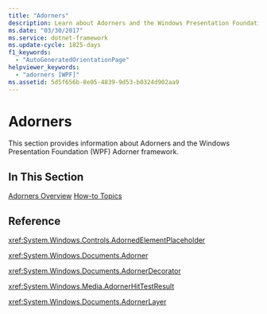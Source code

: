 ```yaml
---
title: "Adorners"
description: Learn about Adorners and the Windows Presentation Foundation (WPF) Adorner framework in this article.
ms.date: "03/30/2017"
ms.service: dotnet-framework
ms.update-cycle: 1825-days
f1_keywords:
  - "AutoGeneratedOrientationPage"
helpviewer_keywords:
  - "adorners [WPF]"
ms.assetid: 5d5f656b-8e05-4839-9d53-b0324d902aa9
---
```

# Adorners

This section provides information about Adorners and the Windows Presentation Foundation (WPF) Adorner framework.

## In This Section

[Adorners Overview](adorners-overview.md)
[How-to Topics](adorners-how-to-topics.md)

## Reference

<xref:System.Windows.Controls.AdornedElementPlaceholder>

<xref:System.Windows.Documents.Adorner>

<xref:System.Windows.Documents.AdornerDecorator>

<xref:System.Windows.Media.AdornerHitTestResult>

<xref:System.Windows.Documents.AdornerLayer>
